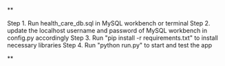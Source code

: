 **

Step 1. Run health_care_db.sql in MySQL workbench or terminal
Step 2. update the localhost username and password of MySQL workbench in config.py accordingly
Step 3. Run "pip install -r requirements.txt" to install necessary libraries
Step 4. Run "python run.py" to start and test the app
   
**
